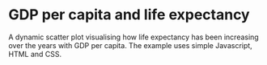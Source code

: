 # GDP per capita and life expectancy

A dynamic scatter plot visualising how life expectancy has been increasing over the years with GDP per capita. The example uses simple Javascript, HTML and CSS.
